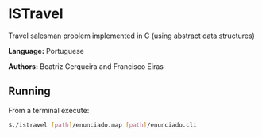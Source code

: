 # ISTravel
Travel salesman problem implemented in C (using abstract data structures)

**Language:** Portuguese

**Authors:** Beatriz Cerqueira and Francisco Eiras

## Running
From a terminal execute:
```bash
$./istravel [path]/enunciado.map [path]/enunciado.cli
```
